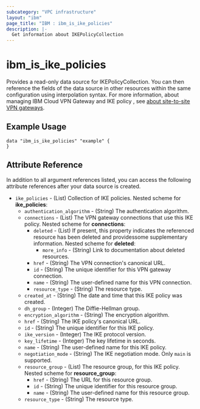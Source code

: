 ```yaml
---
subcategory: "VPC infrastructure"
layout: "ibm"
page_title: "IBM : ibm_is_ike_policies"
description: |-
  Get information about IKEPolicyCollection
---
```


# ibm_is_ike_policies

Provides a read-only data source for IKEPolicyCollection. You can then reference the fields of the data source in other resources within the same configuration using interpolation syntax. For more information, about managing IBM Cloud VPN Gateway and IKE policy , see [about site-to-site VPN gateways](https://cloud.ibm.com/docs/vpc?topic=vpc-using-vpn&interface=ui#policy-negotiation).

## Example Usage

```hcl
data "ibm_is_ike_policies" "example" {
}
```


## Attribute Reference

In addition to all argument references listed, you can access the following attribute references after your data source is created.

- `ike_policies` - (List) Collection of IKE policies.
  Nested scheme for **ike_policies**:
	- `authentication_algorithm` - (String) The authentication algorithm.
	- `connections` - (List) The VPN gateway connections that use this IKE policy.
	  Nested scheme for **connections**:
		- `deleted` - (List) If present, this property indicates the referenced resource has been deleted and providessome supplementary information.
		  Nested scheme for **deleted**:
			- `more_info` - (String) Link to documentation about deleted resources.
		- `href` - (String) The VPN connection's canonical URL.
		- `id` - (String) The unique identifier for this VPN gateway connection.
		- `name` - (String) The user-defined name for this VPN connection.
		- `resource_type` - (String) The resource type.
	- `created_at` - (String) The date and time that this IKE policy was created.
	- `dh_group` - (Integer) The Diffie-Hellman group.
	- `encryption_algorithm` - (String) The encryption algorithm.
	- `href` - (String) The IKE policy's canonical URL.
	- `id` - (String) The unique identifier for this IKE policy.
	- `ike_version` - (Integer) The IKE protocol version.
	- `key_lifetime` - (Integer) The key lifetime in seconds.
	- `name` - (String) The user-defined name for this IKE policy.
	- `negotiation_mode` - (String) The IKE negotiation mode. Only `main` is supported.
	- `resource_group` - (List) The resource group, for this IKE policy.
	  Nested scheme for **resource_group**:
		- `href` - (String) The URL for this resource group.
		- `id` - (String) The unique identifier for this resource group.
		- `name` - (String) The user-defined name for this resource group.
	- `resource_type` - (String) The resource type.
